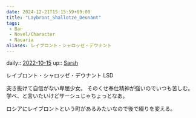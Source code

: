 ```yaml
---
date: 2024-12-21T15:15:59+09:00
title: "Laybront_Shallotze_Deunant"
tags:
 - Bar
 - Novel/Character
 - Nacaria
aliases: レイブロント・シャロッゼ・デウナント
---
```


daily:: [2022-10-15](Daily_Note/2022-10-15.md)
up:: [Sarsh](Sarsh.md)

レイブロント・シャロッゼ・デウナント
LSD

突き抜けて自信がない卑屈少女。
そのくせ奉仕精神が強いのでいつも苦しむ。学べ、と言いたいけどサーシュじゃちょっとなあ。

ロシアにレイブロントという町があるみたいなので後で綴りを変える。